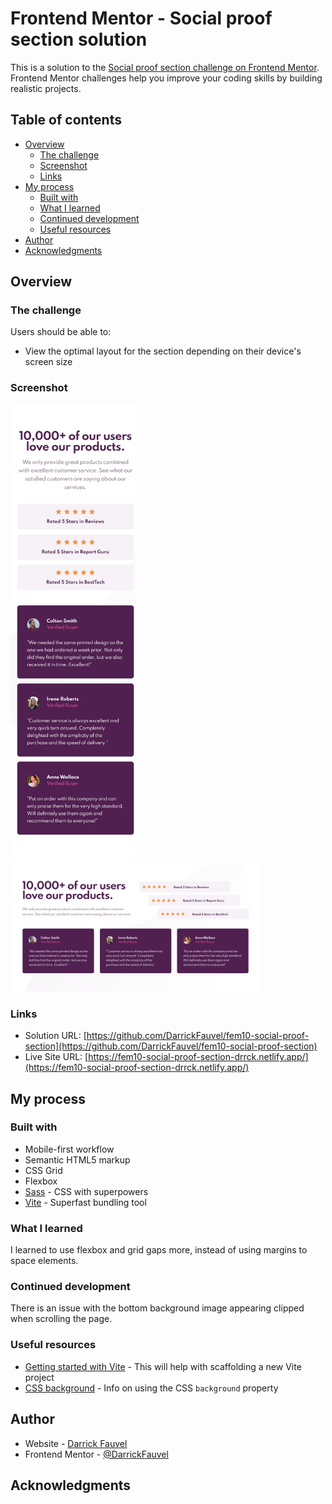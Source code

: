 # Frontend Mentor - Social proof section solution

This is a solution to the [Social proof section challenge on Frontend Mentor](https://www.frontendmentor.io/challenges/social-proof-section-6e0qTv_bA). Frontend Mentor challenges help you improve your coding skills by building realistic projects.

## Table of contents

- [Overview](#overview)
  - [The challenge](#the-challenge)
  - [Screenshot](#screenshot)
  - [Links](#links)
- [My process](#my-process)
  - [Built with](#built-with)
  - [What I learned](#what-i-learned)
  - [Continued development](#continued-development)
  - [Useful resources](#useful-resources)
- [Author](#author)
- [Acknowledgments](#acknowledgments)

## Overview

### The challenge

Users should be able to:

- View the optimal layout for the section depending on their device's screen size

### Screenshot

<img src="https://github.com/DarrickFauvel/fem10-social-proof-section/blob/main/screenshot-mobile.png" width="200" />
<img src="https://github.com/DarrickFauvel/fem10-social-proof-section/blob/main/screenshot-desktop.png" width="400" />

### Links

- Solution URL: [https://github.com/DarrickFauvel/fem10-social-proof-section](https://github.com/DarrickFauvel/fem10-social-proof-section)
- Live Site URL: [https://fem10-social-proof-section-drrck.netlify.app/](https://fem10-social-proof-section-drrck.netlify.app/)

## My process

### Built with

- Mobile-first workflow
- Semantic HTML5 markup
- CSS Grid
- Flexbox
- [Sass](https://www.sass-lang.com/) - CSS with superpowers
- [Vite](https://vitejs.dev/) - Superfast bundling tool

### What I learned

I learned to use flexbox and grid gaps more, instead of using margins to space elements.

### Continued development

There is an issue with the bottom background image appearing clipped when scrolling the page.

### Useful resources

- [Getting started with Vite](https://vitejs.dev/guide/#scaffolding-your-first-vite-project) - This will help with scaffolding a new Vite project
- [CSS background](https://developer.mozilla.org/en-US/docs/Web/CSS/background) - Info on using the CSS `background` property

## Author

- Website - [Darrick Fauvel](https://www.darrickfauvel.com)
- Frontend Mentor - [@DarrickFauvel](https://www.frontendmentor.io/profile/DarrickFauvel)

## Acknowledgments
